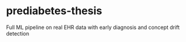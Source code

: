 # prediabetes-thesis
Full ML pipeline on real EHR data with early diagnosis and concept drift detection
